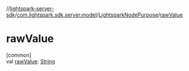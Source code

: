 //[lightspark-server-sdk](../../../index.md)/[com.lightspark.sdk.server.model](../index.md)/[LightsparkNodePurpose](index.md)/[rawValue](raw-value.md)

# rawValue

[common]\
val [rawValue](raw-value.md): [String](https://kotlinlang.org/api/latest/jvm/stdlib/kotlin/-string/index.html)
